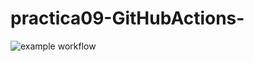 # practica09-GitHubActions-
![example workflow](https://github.com/ruescog/practica09-GitHubActions/actions/workflows/<WORKFLOW_FILE>/badge.svg)
